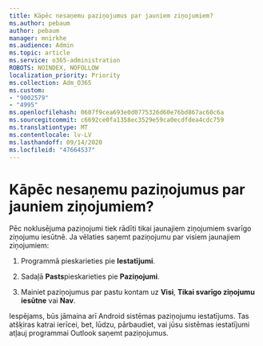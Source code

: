 ```yaml
---
title: Kāpēc nesaņemu paziņojumus par jauniem ziņojumiem?
ms.author: pebaum
author: pebaum
manager: mnirkhe
ms.audience: Admin
ms.topic: article
ms.service: o365-administration
ROBOTS: NOINDEX, NOFOLLOW
localization_priority: Priority
ms.collection: Adm_O365
ms.custom:
- "9002579"
- "4995"
ms.openlocfilehash: 0607f9cea693e0d0775326d60e76bd867ac60c6a
ms.sourcegitcommit: c6692ce0fa1358ec3529e59ca0ecdfdea4cdc759
ms.translationtype: MT
ms.contentlocale: lv-LV
ms.lasthandoff: 09/14/2020
ms.locfileid: "47664537"
---
```

# <a name="why-dont-i-get-new-message-notifications"></a>Kāpēc nesaņemu paziņojumus par jauniem ziņojumiem?

Pēc noklusējuma paziņojumi tiek rādīti tikai jaunajiem ziņojumiem svarīgo ziņojumu iesūtnē. Ja vēlaties saņemt paziņojumu par visiem jaunajiem ziņojumiem:

1. Programmā pieskarieties pie **Iestatījumi**.

2. Sadaļā **Pasts**pieskarieties pie **Paziņojumi**.

3. Mainiet paziņojumus par pastu kontam uz **Visi**, **Tikai svarīgo ziņojumu iesūtne** vai **Nav**.

Iespējams, būs jāmaina arī Android sistēmas paziņojumu iestatījums. Tas atšķiras katrai ierīcei, bet, lūdzu, pārbaudiet, vai jūsu sistēmas iestatījumi atļauj programmai Outlook saņemt paziņojumus.
